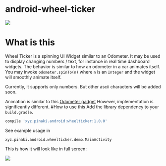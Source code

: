 # android-wheel-ticker
![](https://github.com/spinaki/android-wheel-ticker/blob/master/assets/compress.gif)
# What is this
Wheel Ticker is a spinning UI Widget similar to an Odometer. It may be used to display changing
numbers / text, for instance in real time dashboard widgets. The behavior is similar to how an odometer in a car
animates itself. You may invoke `odometer.spinTo(n)` where `n` is an `Integer` and the widget will smoothly animate
itself.

Currently, it supports only numbers. But other ascii characters will be added soon.

Animation is similar to this [Odometer gadget](http://kevindion.com/2010/12/android-odometer-ui-tutorial-part-1/)
However, implementation is significantly different.
#How to use this
Add the library dependency to your `build.gradle`.
```groovy
compile 'xyz.pinaki.android:wheelticker:1.0.0'
```
See example usage in
~~~~
xyz.pinaki.android.wheelticker.demo.MainActivity
~~~~

This is how it will look like in full screen:

![](![](https://github.com/spinaki/android-wheel-ticker/blob/master/assets/demo.gif))